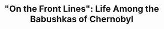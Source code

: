 ---
title:  '"On the Front Lines": Life Among the Babushkas of Chernobyl'
category: ['people']
classes: ['embed','iframe','arcgis']
excerpt: "Who are the babushkas of Chernobyl? Why have they chosen this life?"
description: "This project discusses the people who still call the Exclusion Zone home: the babushkas of Chernobyl. What motivated them to return? How do they live in this strange environment? And what effects does the Zone's radiation continue to have on their health?"
header: 
    # overlay_image: assets/images/lehr.jpg
    teaser: assets/images/lehr.jpg
contributors:
    - name: Jonathan Lehr
      bio: "'23 is a prospective History major from Baltimore, Maryland."
embed:
    type: arcgis
    id: 1vnuK
    url: https://arcg.is/1vnuK
---